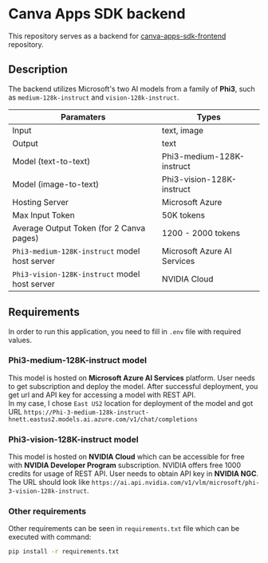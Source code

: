 # Canva Apps SDK backend
This repository serves as a backend for [canva-apps-sdk-frontend](https://github.com/Rahman2001/canva-apps-sdk.git) repository. 

## Description
The backend utilizes Microsoft's two AI models from a family of <strong>Phi3</strong>, such as `medium-128k-instruct` and `vision-128k-instruct`.

| Paramaters                                    | Types                       |
|-----------------------------------------------|-----------------------------|
| Input                                         | text, image                 |
| Output                                        | text                        |
| Model (text-to-text)                          | Phi3-medium-128K-instruct   |
| Model (image-to-text)                         | Phi3-vision-128K-instruct   |
| Hosting Server                                | Microsoft Azure             |
| Max Input Token                               | 50K tokens                  |
| Average Output Token (for 2 Canva pages)      | 1200 - 2000 tokens          |
| `Phi3-medium-128K-instruct` model host server | Microsoft Azure AI Services |
| `Phi3-vision-128K-instruct` model host server | NVIDIA Cloud                |

## Requirements
In order to run this application, you need to fill in `.env` file with required values. 

### Phi3-medium-128K-instruct model
This model is hosted on <strong>Microsoft Azure AI Services</strong> platform. User needs to get subscription and deploy the model.
After successful deployment, you get url and API key for accessing a model with REST API. </br>
In my case, I chose `East US2` location for deployment of the model and got URL `https://Phi-3-medium-128k-instruct-hnett.eastus2.models.ai.azure.com/v1/chat/completions`


### Phi3-vision-128K-instruct model
This model is hosted on <strong>NVIDIA Cloud</strong> which can be accessible for free with <strong>NVIDIA Developer Program</strong> subscription.
NVIDIA offers free 1000 credits for usage of REST API. User needs to obtain API key in <strong>NVIDIA NGC</strong>. The URL should look like `https://ai.api.nvidia.com/v1/vlm/microsoft/phi-3-vision-128k-instruct`.

### Other requirements
Other requirements can be seen in `requirements.txt` file which can be executed with command:

```bash
pip install -r requirements.txt
```